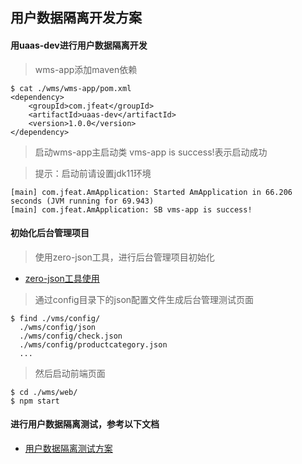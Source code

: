## 用户数据隔离开发方案
#### 用uaas-dev进行用户数据隔离开发
> wms-app添加maven依赖
```shell
$ cat ./wms/wms-app/pom.xml
<dependency>
    <groupId>com.jfeat</groupId>
    <artifactId>uaas-dev</artifactId>
    <version>1.0.0</version>
</dependency>
```
>启动wms-app主启动类 vms-app is success!表示启动成功

>提示：启动前请设置jdk11环境
```shell
[main] com.jfeat.AmApplication: Started AmApplication in 66.206 seconds (JVM running for 69.943)
[main] com.jfeat.AmApplication: SB vms-app is success!
```
#### 初始化后台管理项目
>使用zero-json工具，进行后台管理项目初始化
- [zero-json工具使用](https://github.com/kequandian/zero-json/blob/master/README.md)

>通过config目录下的json配置文件生成后台管理测试页面
```shell
$ find ./vms/config/
  ./wms/config/json
  ./wms/config/check.json
  ./wms/config/productcategory.json
  ...
```

>然后启动前端页面
```shell
$ cd ./wms/web/
$ npm start
```

#### 进行用户数据隔离测试，参考以下文档
- [用户数据隔离测试方案](./用户数据隔离测试方案.md)